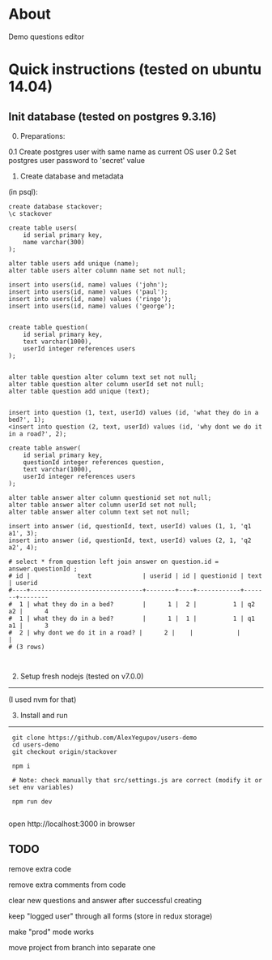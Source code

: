 About
==============
Demo questions editor




Quick instructions (tested on ubuntu 14.04)
==============================================


Init database (tested on postgres 9.3.16)
------------------------------------------


0. Preparations:

  0.1 Create postgres user with same name as current OS user
  0.2 Set postgres user password to 'secret' value


1. Create database and metadata

(in psql):

```
create database stackover;
\c stackover

create table users(
    id serial primary key,
    name varchar(300)
);

alter table users add unique (name);
alter table users alter column name set not null;

insert into users(id, name) values ('john');
insert into users(id, name) values ('paul');
insert into users(id, name) values ('ringo');
insert into users(id, name) values ('george');


create table question(
    id serial primary key,
    text varchar(1000),
    userId integer references users
);


alter table question alter column text set not null;
alter table question alter column userId set not null;
alter table question add unique (text);


insert into question (1, text, userId) values (id, 'what they do in a bed?', 1);
<insert into question (2, text, userId) values (id, 'why dont we do it in a road?', 2);

create table answer(
    id serial primary key,
    questionId integer references question,
    text varchar(1000),
    userId integer references users
);

alter table answer alter column questionid set not null;
alter table answer alter column userId set not null;
alter table answer alter column text set not null;

insert into answer (id, questionId, text, userId) values (1, 1, 'q1 a1', 3);
insert into answer (id, questionId, text, userId) values (2, 1, 'q2 a2', 4);

# select * from question left join answer on question.id = answer.questionId ;
# id |             text              | userid | id | questionid | text  | userid
#----+-------------------------------+--------+----+------------+-------+--------
#  1 | what they do in a bed?        |      1 |  2 |          1 | q2 a2 |      4
#  1 | what they do in a bed?        |      1 |  1 |          1 | q1 a1 |      3
#  2 | why dont we do it in a road? |      2 |    |            |       |
# (3 rows)



```


2. Setup fresh nodejs (tested on v7.0.0)
----------------------------------------
(I used nvm for that)


3. Install and run
----------------------------------


```
 git clone https://github.com/AlexYegupov/users-demo
 cd users-demo
 git checkout origin/stackover

 npm i

 # Note: check manually that src/settings.js are correct (modify it or set env variables)

 npm run dev


```

open http://localhost:3000 in browser




TODO
---------------

remove extra code

remove extra comments from code

clear new questions and answer after successful creating

keep "logged user" through all forms (store in redux storage)

make "prod" mode works

move project from branch into separate one
